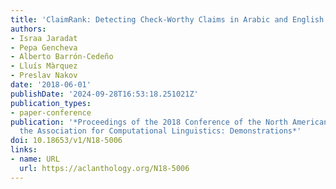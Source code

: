 ```yaml
---
title: 'ClaimRank: Detecting Check-Worthy Claims in Arabic and English'
authors:
- Israa Jaradat
- Pepa Gencheva
- Alberto Barrón-Cedeño
- Lluís Màrquez
- Preslav Nakov
date: '2018-06-01'
publishDate: '2024-09-28T16:53:18.251021Z'
publication_types:
- paper-conference
publication: '*Proceedings of the 2018 Conference of the North American Chapter of
  the Association for Computational Linguistics: Demonstrations*'
doi: 10.18653/v1/N18-5006
links:
- name: URL
  url: https://aclanthology.org/N18-5006
---
```

